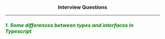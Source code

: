 <h3 align="center">
<a>Interview Questions</a>
</h3>

---

<h3 style="color: green; font-weight: bold; font-style: italic">1. Some differences between types and interfaces in Typescript</h3>
